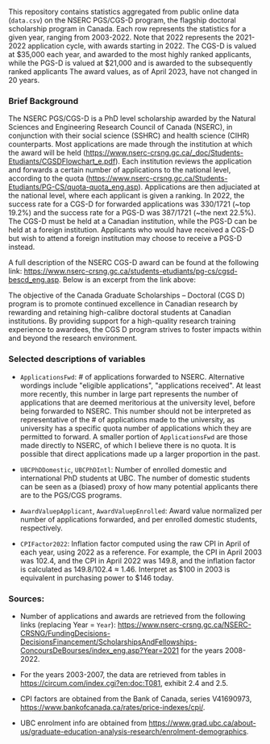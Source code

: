 This repository contains statistics aggregated from public online data (`data.csv`) on the NSERC PGS/CGS-D program, the flagship doctoral scholarship program in Canada. Each row represents the statistics for a given year, ranging from 2003-2022. Note that 2022 represents the 2021-2022 application cycle, with awards starting in 2022. The CGS-D is valued at $35,000 each year, and awarded to the most highly ranked applicants, while the PGS-D is valued at $21,000 and is awarded to the subsequently ranked applicants The award values, as of April 2023, have not changed in 20 years.

### Brief Background

The NSERC PGS/CGS-D is a PhD level scholarship awarded by the Natural Sciences and Engineering Research Council of Canada (NSERC), in conjunction with their social science (SSHRC) and health science (CIHR) counterparts. Most applications are made through the institution at which the award will be held (<https://www.nserc-crsng.gc.ca/_doc/Students-Etudiants/CGSDFlowchart_e.pdf>). Each institution reviews the application and forwards a certain number of applications to the national level, according to the quota (<https://www.nserc-crsng.gc.ca/Students-Etudiants/PG-CS/quota-quota_eng.asp>). Applications are then adjuciated at the national level, where each applicant is given a ranking. In 2022, the success rate for a CGS-D for forwarded applications was 330/1721 (~top 19.2%) and the success rate for a PGS-D was 387/1721 (~the next 22.5%). The CGS-D must be held at a Canadian institution, while the PGS-D can be held at a foreign institution. Applicants who would have received a CGS-D but wish to attend a foreign institution may choose to receive a PGS-D instead. 


A full description of the NSERC CGS-D award can be found at the following link: <https://www.nserc-crsng.gc.ca/students-etudiants/pg-cs/cgsd-bescd_eng.asp>. Below is an excerpt from the link above:

The objective of the Canada Graduate Scholarships – Doctoral (CGS D) program is to promote continued excellence in Canadian research by rewarding and retaining high-calibre doctoral students at Canadian institutions. By providing support for a high-quality research training experience to awardees, the CGS D program strives to foster impacts within and beyond the research environment.


### Selected descriptions of variables

- `ApplicationsFwd`: # of applications forwarded to NSERC. Alternative wordings include "eligible applications", "applications received". At least more recently, this number in large part represents the number of applications that are deemed meritorious at the university level, before being forwarded to NSERC. This number should not be interpreted as representative of the # of applications made to the university, as university has a specific quota number of applications which they are permitted to forward. A smaller portion of `ApplicationsFwd` are those made directly to NSERC, of which I believe there is no quota. It is possible that direct applications made up a larger proportion in the past.

- `UBCPhDDomestic`, `UBCPhDIntl`: Number of enrolled domestic and international PhD students at UBC. The number of domestic students can be seen as a (biased) proxy of how many potential applicants there are to the PGS/CGS programs.

- `AwardValuepApplicant`, `AwardValuepEnrolled`: Award value normalized per number of applications forwarded, and per enrolled domestic students, respectively. 

- `CPIFactor2022`: Inflation factor computed using the raw CPI in April of each year, using 2022 as a reference. For example, the CPI in April 2003 was 102.4, and the CPI in April 2022 was 149.8, and the inflation factor is calculated as 149.8/102.4 $\approx$ 1.46. Interpret as $100 in 2003 is equivalent in purchasing power to $146 today. 

### Sources:

- Number of applications and awards are retrieved from the following links (replacing Year = `Year`): <https://www.nserc-crsng.gc.ca/NSERC-CRSNG/FundingDecisions-DecisionsFinancement/ScholarshipsAndFellowships-ConcoursDeBourses/index_eng.asp?Year=2021> for the years 2008-2022.

- For the years 2003-2007, the data are retrieved from tables in <https://circum.com/index.cgi?en:doc:T081>, exhibit 2.4 and 2.5.

- CPI factors are obtained from the Bank of Canada, series V41690973, <https://www.bankofcanada.ca/rates/price-indexes/cpi/>. 

- UBC enrolment info are obtained from <https://www.grad.ubc.ca/about-us/graduate-education-analysis-research/enrolment-demographics>. 